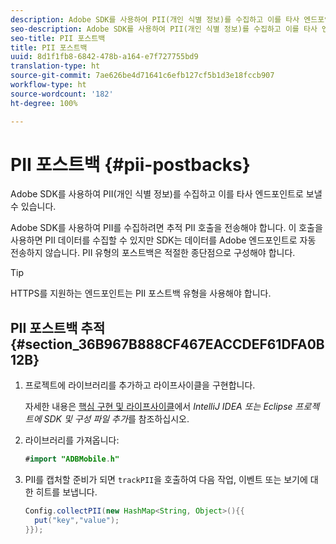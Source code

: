 ```yaml
---
description: Adobe SDK를 사용하여 PII(개인 식별 정보)를 수집하고 이를 타사 엔드포인트로 보낼 수 있습니다.
seo-description: Adobe SDK를 사용하여 PII(개인 식별 정보)를 수집하고 이를 타사 엔드포인트로 보낼 수 있습니다.
seo-title: PII 포스트백
title: PII 포스트백
uuid: 8d1f1fb8-6842-478b-a164-e7f727755bd9
translation-type: ht
source-git-commit: 7ae626be4d71641c6efb127cf5b1d3e18fccb907
workflow-type: ht
source-wordcount: '182'
ht-degree: 100%

---
```



# PII 포스트백 {#pii-postbacks}

Adobe SDK를 사용하여 PII(개인 식별 정보)를 수집하고 이를 타사 엔드포인트로 보낼 수 있습니다.

Adobe SDK를 사용하여 PII를 수집하려면 추적 PII 호출을 전송해야 합니다. 이 호출을 사용하면 PII 데이터를 수집할 수 있지만 SDK는 데이터를 Adobe 엔드포인트로 자동 전송하지 않습니다. PII 유형의 포스트백은 적절한 종단점으로 구성해야 합니다.

>[!TIP]
>
>HTTPS를 지원하는 엔드포인트는 PII 포스트백 유형을 사용해야 합니다.

## PII 포스트백 추적 {#section_36B967B888CF467EACCDEF61DFA0B12B}

1. 프로젝트에 라이브러리를 추가하고 라이프사이클을 구현합니다.

   자세한 내용은 [핵심 구현 및 라이프사이클](/help/android/getting-started/dev-qs.md)에서 *IntelliJ IDEA 또는 Eclipse 프로젝트에 SDK 및 구성 파일 추가*&#x200B;를 참조하십시오.

1. 라이브러리를 가져옵니다:

   ```java
   #import "ADBMobile.h"
   ```

1. PII를 캡처할 준비가 되면 `trackPII`을 호출하여 다음 작업, 이벤트 또는 보기에 대한 히트를 보냅니다.

   ```java
   Config.collectPII(new HashMap<String, Object>(){{
     put("key","value");
   }});
   ```

